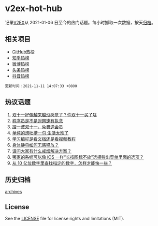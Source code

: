 # v2ex-hot-hub

 记录[V2EX](https://www.v2ex.com/)从 2021-01-06 日至今的热门话题。每小时抓取一次数据，按天[归档](archives)。
 
 ## 相关项目

- [GitHub热榜](https://github.com/lonnyzhang423/github-hot-hub)
- [知乎热榜](https://github.com/lonnyzhang423/zhihu-hot-hub)
- [微博热榜](https://github.com/lonnyzhang423/weibo-hot-hub)
- [头条热榜](https://github.com/lonnyzhang423/toutiao-hot-hub)
- [抖音热榜](https://github.com/lonnyzhang423/douyin-hot-hub)


 `更新时间：2021-11-11 14:07:33 +0800`

## 热议话题

1. [双十一好像越来越没感觉了？你双十一买了啥](https://www.v2ex.com/t/814437)
1. [程序员是不是对网速有执念](https://www.v2ex.com/t/814571)
1. [蹭一波双十一，免费送会员](https://www.v2ex.com/t/814581)
1. [单纯的想吐槽一句 生活太难了](https://www.v2ex.com/t/814406)
1. [学习编程是看文档还是看视频教程](https://www.v2ex.com/t/814423)
1. [身体静电如何无感释放？](https://www.v2ex.com/t/814531)
1. [请问大家有什么戒烟解决方案？](https://www.v2ex.com/t/814576)
1. [哪家的系统可以像 iOS 一样“长按图标不放”选择弹出菜单里面的选项？](https://www.v2ex.com/t/814535)
1. [从 10 亿位数字里查找指定的数字，怎样才能快一些？](https://www.v2ex.com/t/814478)

## 历史归档

[archives](archives)

## License

See the [LICENSE](LICENSE) file for license rights and limitations (MIT).
